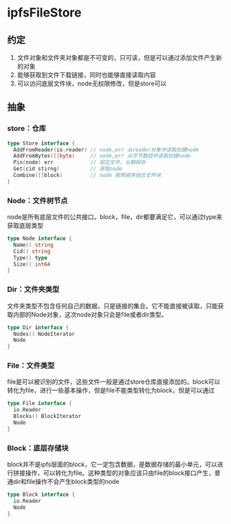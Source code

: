 # ipfsFileStore

## 约定

1. 文件对象和文件夹对象都是不可变的，只可读，但是可以通过添加文件产生新的对象
2. 能够获取到文件下载链接，同时也能够直接读取内容
3. 可以访问底层文件块，node无权限修改，但是store可以

## 抽象

### store：仓库

```go
type Store interface {
  AddFromReader(io.reader) // node,err 从reader对象中读取创建node
  AddFromBytes([]byte)     // node,err 从字节数组中读取创建node
  Pin(node) err            // 固定文件，长期保存
  Get(cid stirng)          // 获取node
  Combine([]block)         // node 按照顺序组合文件块
}
```



### Node：文件树节点

node是所有底层文件的公共接口，block，file，dir都要满足它，可以通过type来获取底层类型

```go
type Node interface {
  Name() string
  Cid() string
  Type() type
  Size() int64
}
```



### Dir：文件夹类型

文件夹类型不包含任何自己的数据，只是链接的集合。它不能直接被读取，只能获取内部的Node对象，这次node对象只会是file或者dir类型。

```go
type Dir interface {
  Nodes() NodeIterator
  Node
}
```



### File：文件类型

file是可以被识别的文件，这些文件一般是通过store仓库直接添加的。block可以转化为file，进行一些基本操作，但是file不能类型转化为block，但是可以通过

```go
type File interface {
  io.Reader
  Blocks() BlockIterator
  Node
}
```



### Block：底层存储块

block并不是ipfs层面的block，它一定包含数据，是数据存储的最小单元，可以进行拼接操作，可以转化为file。这种类型的对象应该只由file的block接口产生，普通dir和file操作不会产生block类型的node

```go
type Block interface {
  io.Reader
  Node
}
```




